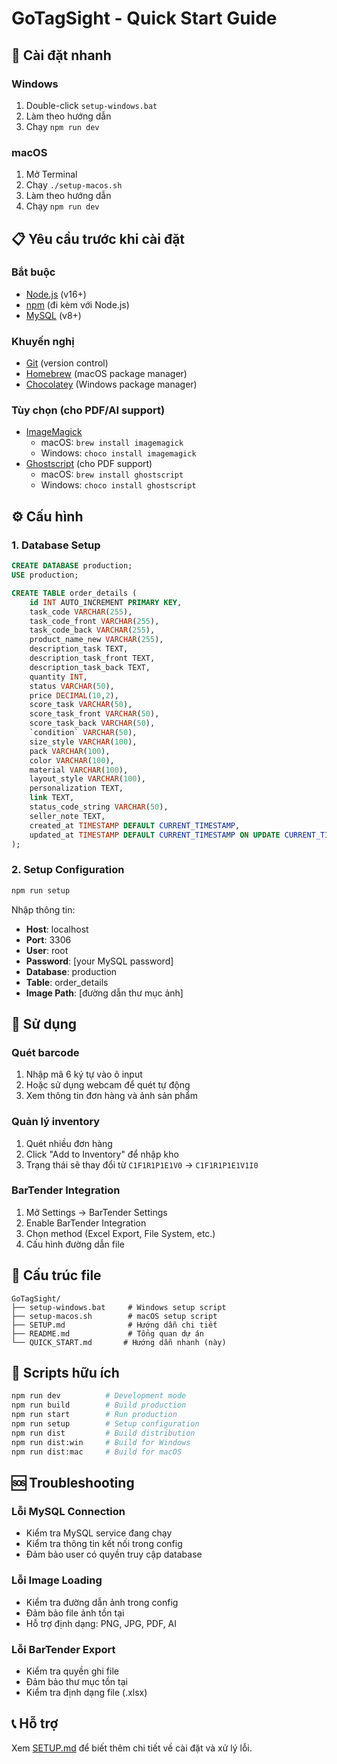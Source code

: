 # GoTagSight - Quick Start Guide

## 🚀 Cài đặt nhanh

### Windows
1. Double-click `setup-windows.bat`
2. Làm theo hướng dẫn
3. Chạy `npm run dev`

### macOS
1. Mở Terminal
2. Chạy `./setup-macos.sh`
3. Làm theo hướng dẫn
4. Chạy `npm run dev`

## 📋 Yêu cầu trước khi cài đặt

### Bắt buộc
- [Node.js](https://nodejs.org/) (v16+)
- [npm](https://www.npmjs.com/) (đi kèm với Node.js)
- [MySQL](https://dev.mysql.com/downloads/mysql/) (v8+)

### Khuyến nghị
- [Git](https://git-scm.com/) (version control)
- [Homebrew](https://brew.sh/) (macOS package manager)
- [Chocolatey](https://chocolatey.org/) (Windows package manager)

### Tùy chọn (cho PDF/AI support)
- [ImageMagick](https://imagemagick.org/) 
  - macOS: `brew install imagemagick`
  - Windows: `choco install imagemagick`
- [Ghostscript](https://www.ghostscript.com/) (cho PDF support)
  - macOS: `brew install ghostscript`
  - Windows: `choco install ghostscript`

## ⚙️ Cấu hình

### 1. Database Setup
```sql
CREATE DATABASE production;
USE production;

CREATE TABLE order_details (
    id INT AUTO_INCREMENT PRIMARY KEY,
    task_code VARCHAR(255),
    task_code_front VARCHAR(255),
    task_code_back VARCHAR(255),
    product_name_new VARCHAR(255),
    description_task TEXT,
    description_task_front TEXT,
    description_task_back TEXT,
    quantity INT,
    status VARCHAR(50),
    price DECIMAL(10,2),
    score_task VARCHAR(50),
    score_task_front VARCHAR(50),
    score_task_back VARCHAR(50),
    `condition` VARCHAR(50),
    size_style VARCHAR(100),
    pack VARCHAR(100),
    color VARCHAR(100),
    material VARCHAR(100),
    layout_style VARCHAR(100),
    personalization TEXT,
    link TEXT,
    status_code_string VARCHAR(50),
    seller_note TEXT,
    created_at TIMESTAMP DEFAULT CURRENT_TIMESTAMP,
    updated_at TIMESTAMP DEFAULT CURRENT_TIMESTAMP ON UPDATE CURRENT_TIMESTAMP
);
```

### 2. Setup Configuration
```bash
npm run setup
```

Nhập thông tin:
- **Host**: localhost
- **Port**: 3306
- **User**: root
- **Password**: [your MySQL password]
- **Database**: production
- **Table**: order_details
- **Image Path**: [đường dẫn thư mục ảnh]

## 🎯 Sử dụng

### Quét barcode
1. Nhập mã 6 ký tự vào ô input
2. Hoặc sử dụng webcam để quét tự động
3. Xem thông tin đơn hàng và ảnh sản phẩm

### Quản lý inventory
1. Quét nhiều đơn hàng
2. Click "Add to Inventory" để nhập kho
3. Trạng thái sẽ thay đổi từ `C1F1R1P1E1V0` → `C1F1R1P1E1V1I0`

### BarTender Integration
1. Mở Settings → BarTender Settings
2. Enable BarTender Integration
3. Chọn method (Excel Export, File System, etc.)
4. Cấu hình đường dẫn file

## 📁 Cấu trúc file

```
GoTagSight/
├── setup-windows.bat     # Windows setup script
├── setup-macos.sh        # macOS setup script
├── SETUP.md              # Hướng dẫn chi tiết
├── README.md             # Tổng quan dự án
└── QUICK_START.md       # Hướng dẫn nhanh (này)
```

## 🔧 Scripts hữu ích

```bash
npm run dev          # Development mode
npm run build        # Build production
npm run start        # Run production
npm run setup        # Setup configuration
npm run dist         # Build distribution
npm run dist:win     # Build for Windows
npm run dist:mac     # Build for macOS
```

## 🆘 Troubleshooting

### Lỗi MySQL Connection
- Kiểm tra MySQL service đang chạy
- Kiểm tra thông tin kết nối trong config
- Đảm bảo user có quyền truy cập database

### Lỗi Image Loading
- Kiểm tra đường dẫn ảnh trong config
- Đảm bảo file ảnh tồn tại
- Hỗ trợ định dạng: PNG, JPG, PDF, AI

### Lỗi BarTender Export
- Kiểm tra quyền ghi file
- Đảm bảo thư mục tồn tại
- Kiểm tra định dạng file (.xlsx)

## 📞 Hỗ trợ

Xem [SETUP.md](SETUP.md) để biết thêm chi tiết về cài đặt và xử lý lỗi. 